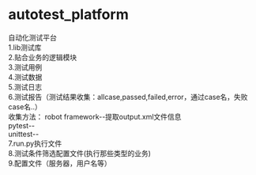 # autotest_platform
自动化测试平台  
1.lib测试库  
2.贴合业务的逻辑模块  
3.测试用例  
4.测试数据  
5.测试日志  
6.测试报告（测试结果收集：allcase,passed,failed,error，通过case名，失败case名..）  
收集方法：
robot framework--提取output.xml文件信息    
pytest--    
unittest--    
7.run.py执行文件  
8.测试条件筛选配置文件(执行那些类型的业务)  
9.配置文件（服务器，用户名等）  
